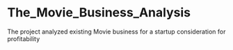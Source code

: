 # The_Movie_Business_Analysis
The project analyzed existing Movie business for a startup consideration for profitability 

